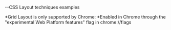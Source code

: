 --CSS Layout techniques examples

*Grid Layout is only supported by Chrome:
*Enabled in Chrome through the "experimental Web Platform features" flag in chrome://flags